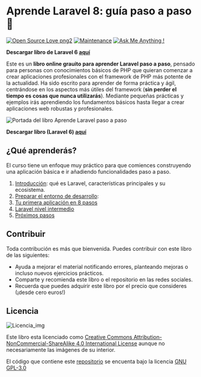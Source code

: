 # Aprende Laravel 8: guía paso a paso :rocket:
[![Open Source Love png2](https://badges.frapsoft.com/os/v2/open-source.png?v=103)](https://www.jonvadillo.com) [![Maintenance](https://img.shields.io/badge/Maintained%3F-yes-green.svg)](https://www.jonvadillo.com) [![Ask Me Anything !](https://img.shields.io/badge/Ask%20me-anything-1abc9c.svg)](https://www.jonvadillo.com)

**Descargar libro de Laravel 6 [aquí](https://leanpub.com/aprende-laravel/)**

Este es un **libro online grauito para aprender Laravel paso a paso**, pensado para personas con conocimientos básicos de PHP que quieran comenzar a crear aplicaciones profesionales con el framework de PHP más potente de la actualidad. Ha sido escrito para aprender de forma práctica y ágil, centrándose en los aspectos más útiles del framework (**sin perder el tiempo es cosas que nunca utilizarás**). Mediante pequeñas prácticas y ejemplos irás aprendiendo los fundamentos básicos hasta llegar a crear aplicaciones web robustas y profesionales.

![Portada del libro Aprende Laravel paso a paso](https://github.com/jvadillo/guia-laravel-6-paso-a-paso/blob/master/manuscript/images/small-aprende-laravel-cover.png)

**Descargar libro (Laravel 6) [aquí](https://leanpub.com/aprende-laravel/)**

## ¿Qué aprenderás?
El curso tiene un enfoque muy práctico para que comiences construyendo una aplicación básica e ir añadiendo funcionalidades paso a paso. 

 1. [Introducción](https://github.com/jvadillo/guia-laravel-8-paso-a-paso/blob/master/manuscript/01-Introduccion.md): qué es Laravel, características principales y su ecosistema. 
 2. [Preparar el entorno de desarrollo](https://github.com/jvadillo/guia-laravel-8-paso-a-paso/blob/master/manuscript/02-Entorno.md): 
 3. [Tu primera aplicación en 8 pasos](https://github.com/jvadillo/guia-laravel-8-paso-a-paso/blob/master/manuscript/03-Primera-aplicacion.md)
 4. [Laravel nivel intermedio](https://github.com/jvadillo/guia-laravel-8-paso-a-paso/blob/master/manuscript/04-Nivel-intermedio.md)
 5. [Próximos pasos](https://github.com/jvadillo/guia-laravel-8-paso-a-paso/blob/master/manuscript/99-Proximos-pasos.md)

## Contribuir
Toda contribución es más que bienvenida. Puedes contribuir con este libro de las siguientes:
- Ayuda a mejorar el material notificando errores, planteando mejoras o incluso nuevos ejercicios prácticos.
- Comparte y recomienda este libro o el repositorio en las redes sociales.
- Recuerda que puedes adquirir este libro por el precio que consideres (¡desde cero euros!)

## Licencia

![Licencia_img](http://mirrors.creativecommons.org/presskit/buttons/80x15/png/by-nc-sa.png)

Este libro esta licenciado como [Creative Commons Attribution-NonCommercial-ShareAlike 4.0 International License](https://creativecommons.org/licenses/by-nc-sa/4.0/deed.es_ES) aunque no necesariamente las imágenes de su interior.

El código que contiene este [repositorio](https://github.com/jvadillo/aprende-python-desde-cero-a-experto/) se encuenta bajo la licencia [GNU GPL-3.0](https://github.com/jvadillo/aprende-python-desde-cero-a-experto/blob/master/LICENSE)
